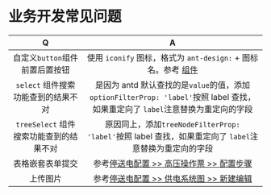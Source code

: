 # 业务开发常见问题

| Q | A |
| :-: | :-: |
| 自定义`button`组件前置后置按钮 | 使用 `iconify` 图标，格式为 `ant-design:` + 图标名。参考 [组件](/src/views/archives/powerCutConfig/operationTicket/components/stepForm.vue) |
| `select` 组件搜索功能查到的结果不对 | 是因为 antd 默认查找的是`value`的值，添加`optionFilterProp: 'label'`按照 label 查找，如果重定向了 `label`注意替换为重定向的字段 |
| `treeSelect` 组件搜索功能查到的结果不对 | 原因同上，添加`treeNodeFilterProp: 'label'`按照 label 查找，如果重定向了 `label`注意替换为重定向的字段 |
| 表格嵌套表单提交 | 参考[停送电配置 >> 高压操作票 >> 配置步骤](/src/views/archives/powerCutConfig/operationTicket/index.vue) |
| 上传图片 | 参考[停送电配置 >> 供电系统图 >> 新建编辑](/src/views/archives/powerCutConfig/powerSystemList/editModal.vue) |

